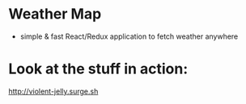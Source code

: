 # Weather Map
- simple &amp; fast React/Redux application to fetch weather anywhere
# Look at the stuff in action:
http://violent-jelly.surge.sh
